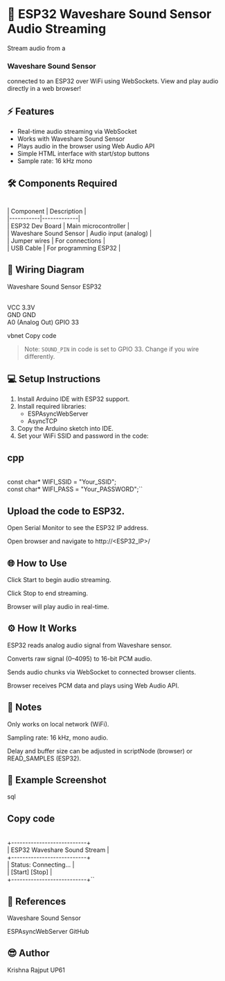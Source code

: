 # 🎤 ESP32 Waveshare Sound Sensor Audio Streaming

Stream audio from a<h3> Waveshare Sound Sensor</h3> connected to an ESP32 over WiFi using WebSockets. View and play audio directly in a web browser!

## ⚡ Features

- Real-time audio streaming via WebSocket
- Works with Waveshare Sound Sensor
- Plays audio in the browser using Web Audio API
- Simple HTML interface with start/stop buttons
- Sample rate: 16 kHz mono

## 🛠️ Components Required

<br>| Component | Description |</br>
|-----------|-------------|
<br>| ESP32 Dev Board | Main microcontroller |</br>
| Waveshare Sound Sensor | Audio input (analog) |
<br>| Jumper wires | For connections |</br>
| USB Cable | For programming ESP32 |

## 🔌 Wiring Diagram

Waveshare Sound Sensor ESP32

<br>VCC 3.3V</br>
GND GND
<br>A0 (Analog Out) GPIO 33</br>

vbnet
Copy code

> Note: `SOUND_PIN` in code is set to GPIO 33. Change if you wire differently.

## 💻 Setup Instructions

1. Install Arduino IDE with ESP32 support.
2. Install required libraries:
   - ESPAsyncWebServer
   - AsyncTCP
3. Copy the Arduino sketch into IDE.
4. Set your WiFi SSID and password in the code:
## cpp
<br>const char* WIFI_SSID = "Your_SSID";</br>
const char* WIFI_PASS = "Your_PASSWORD";``
## Upload the code to ESP32.

Open Serial Monitor to see the ESP32 IP address.

Open browser and navigate to http://<ESP32_IP>/

## 🌐 How to Use
Click Start to begin audio streaming.

Click Stop to end streaming.

Browser will play audio in real-time.

## ⚙️ How It Works
ESP32 reads analog audio signal from Waveshare sensor.

Converts raw signal (0–4095) to 16-bit PCM audio.

Sends audio chunks via WebSocket to connected browser clients.

Browser receives PCM data and plays using Web Audio API.

## 📝 Notes
Only works on local network (WiFi).

Sampling rate: 16 kHz, mono audio.

Delay and buffer size can be adjusted in scriptNode (browser) or READ_SAMPLES (ESP32).

## 📸 Example Screenshot
sql
## Copy code
<br>+---------------------------+</br>
| ESP32 Waveshare Sound Stream |
<br>+---------------------------+</br>
| Status: Connecting...      |
<br>| [Start] [Stop]            |</br>
+---------------------------+``
## 🔗 References
Waveshare Sound Sensor

ESPAsyncWebServer GitHub

## 😎 Author
Krishna Rajput UP61
